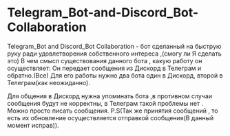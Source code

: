 # Telegram_Bot-and-Discord_Bot-Collaboration
Telegram_Bot and Discord_Bot Collaboration - бот сделанный на быструю руку ради удовлетворения собственного интереса ,(смогу ли Я сделать это)
В чем смысл существования данного бота , какую работу он осуществляет: Он передает сообщения из Дискорд в Телеграм и обратно.(Все)
Для его работы нужно два бота один в Дискорд, второй в Телеграм(как неожиданно).

Для общения в Дискорд нужна упоминать бота ,в противном случаи сообщения будут не корректны, в Телеграм такой проблемы нет . Можно просто писать сообщения.
P.S(Так же принятия сообщений , то есть их обновление осуществляется отправкой сообщения(В данный момент исправ)).
